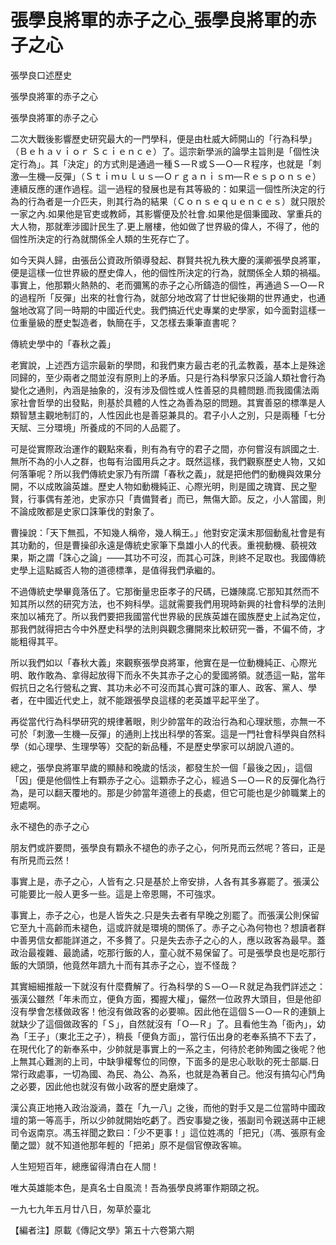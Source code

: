 # 張學良將軍的赤子之心_張學良將軍的赤子之心

張學良口述歷史

張學良將軍的赤子之心

張學良將軍的赤子之心

二次大戰後影響歷史研究最大的一門學科，便是由杜威大師開山的「行為科學」（Ｂｅｈａｖｉｏｒ Ｓｃｉｅｎｃｅ）了。這宗新學派的論學主旨則是「個性決定行為」。其「決定」的方式則是通過一種Ｓ—Ｒ或Ｓ—Ｏ—Ｒ程序，也就是「刺激—生機—反彈」（Ｓｔｉｍｕｌｕｓ—Ｏｒｇａｎｉｓｍ—Ｒｅｓｐｏｎｓｅ）連續反應的運作過程。這一過程的發展也是有其等級的：如果這一個性所決定的行為的行為者是一介匹夫，則其行為的結果（Ｃｏｎｓｅｑｕｅｎｃｅｓ）就只限於一家之內.如果他是官吏或教師，其影響便及於社會.如果他是個秉國政、掌重兵的大人物，那就牽涉國計民生了.更上層樓，他如做了世界級的偉人，不得了，他的個性所決定的行為就關係全人類的生死存亡了。

如今天與人歸，由張岳公資政所領導發起、群賢共祝九秩大慶的漢卿張學良將軍，便是這樣一位世界級的歷史偉人，他的個性所決定的行為，就關係全人類的禍福。事實上，他那顆火熱熱的、老而彌篤的赤子之心所鑄造的個性，再通過Ｓ—Ｏ—Ｒ的過程所「反彈」出來的社會行為，就部分地改寫了廿世紀後期的世界通史，也通盤地改寫了同一時期的中國近代史。我們搞近代史專業的史學家，如今面對這樣一位重量級的歷史製造者，執簡在手，又怎樣去秉筆直書呢？

傳統史學中的「春秋之義」

老實說，上述西方這宗最新的學問，和我們東方最古老的孔孟教義，基本上是殊途同歸的，至少兩者之間並沒有原則上的矛盾。只是行為科學家只泛論人類社會行為變化之通則，內涵是抽象的，沒有涉及個性或人性善惡的具體問題.而我國儒法兩家社會哲學的出發點，則基於具體的人性之為善為惡的問題。其實善惡的標準是人類智慧主觀地制訂的，人性因此也是善惡兼具的。君子小人之別，只是兩種「七分天賦、三分環境」所養成的不同的人品罷了。

可是從實際政治運作的觀點來看，則有為有守的君子之間，亦何嘗沒有誤國之士.無所不為的小人之群，也每有治國用兵之才。既然這樣，我們觀察歷史人物，又如何落筆呢？所以我們傳統史家乃有所謂「春秋之義」，就是把他們的動機與效果分開，不以成敗論英雄。歷史人物如動機純正、心際光明，則是國之瑰寶、民之聖賢，行事偶有差池，史家亦只「責備賢者」而已，無傷大節。反之，小人當國，則不論成敗都是史家口誅筆伐的對象了。

曹操說：「天下無孤，不知幾人稱帝，幾人稱王。」他對安定漢末那個動亂社會是有其功勳的，但是曹操卻永遠是傳統史家筆下梟雄小人的代表。重視動機、藐視效果，斯之謂「誅心之論」——其功不可沒，而其心可誅，則終不足取也。我國傳統史學上這點臧否人物的道德標準，是值得我們承繼的。

不過傳統史學畢竟落伍了。它那衡量忠臣孝子的尺碼，已嫌陳腐.它那知其然而不知其所以然的研究方法，也不夠科學。這就需要我們用現時新興的社會科學的法則來加以補充了。所以我們要把我國當代世界級的民族英雄在國族歷史上試為定位，那我們就得把古今中外歷史科學的法則與觀念攤開來比較研究一番，不偏不倚，才能粗得其平。

所以我們如以「春秋大義」來觀察張學良將軍，他實在是一位動機純正、心際光明、敢作敢為、拿得起放得下而永不失其赤子之心的愛國將領。就憑這一點，當年假抗日之名行營私之實、其功未必不可沒而其心實可誅的軍人、政客、黨人、學者，在中國近代史上，就不能跟張學良這樣的老英雄平起平坐了。

再從當代行為科學研究的規律著眼，則少帥當年的政治行為和心理狀態，亦無一不可於「刺激—生機—反彈」的通則上找出科學的答案。這是一門社會科學與自然科學（如心理學、生理學等）交配的新品種，不是歷史學家可以胡說八道的。

總之，張學良將軍早歲的顯赫和晚歲的恬淡，都發生於一個「最後之因」，這個「因」便是他個性上有顆赤子之心。這顆赤子之心，經過Ｓ—Ｏ—Ｒ的反彈化為行為，是可以翻天覆地的。那是少帥當年道德上的長處，但它可能也是少帥職業上的短處啊。

永不褪色的赤子之心

朋友們或許要問，張學良有顆永不褪色的赤子之心，何所見而云然呢？答曰，正是有所見而云然！

事實上是，赤子之心，人皆有之.只是基於上帝安排，人各有其多寡罷了。張漢公可能要比一般人更多一些。這是上帝恩賜，不可強求。

事實上，赤子之心，也是人皆失之.只是失去者有早晚之別罷了。而張漢公則保留它至九十高齡而未褪色，這或許就是環境的關係了。赤子之心為何物也？想讀者群中善男信女都能詳道之，不多贅了。只是失去赤子之心的人，應以政客為最早。蓋政治最複雜、最詭譎，吃那行飯的人，童心就不易保留了。可是張學良也是吃那行飯的大頭頭，他竟然年躋九十而有其赤子之心，豈不怪哉？

其實細細推敲一下就沒有什麼費解了。行為科學的Ｓ—Ｏ—Ｒ就足為我們詳述之：張漢公雖然「年未而立，便負方面，獨握大權」，儼然一位政界大頭目，但是他卻沒有學會怎樣做政客！他沒有做政客的必要嘛。因此他在這個Ｓ—Ｏ—Ｒ的連鎖上就缺少了這個做政客的「Ｓ」，自然就沒有「Ｏ—Ｒ」了。且看他生為「衙內」，幼為「王子」（東北王之子），稍長「便負方面」，當行伍出身的老奉系搞不下去了，在現代化了的新奉系中，少帥就是事實上的一系之主，何待於老帥殉國之後呢？他上無其心難測的上司，中缺爭權奪位的同僚，下面多的是忠心耿耿的死士部屬.日常行政處事，一切為國、為民、為公、為系，也就是為著自己。他沒有搞勾心鬥角之必要，因此他也就沒有做小政客的歷史磨煉了。

漢公真正地捲入政治漩渦，蓋在「九一八」之後，而他的對手又是二位當時中國政壇的第一等高手，所以少帥就開始吃虧了。西安事變之後，張副司令親送蔣中正總司令返南京。馮玉祥聞之歎曰：「少不更事！」這位姓馮的「把兄」（馮、張原有金蘭之盟）就不知道他那年輕的「把弟」原不是個官僚政客嘛。

人生短短百年，總應留得清白在人間！

唯大英雄能本色，是真名士自風流！吾為張學良將軍作期頤之祝。

一九七九年五月廿八日，匆草於臺北

【編者注】原載《傳記文學》第五十六卷第六期